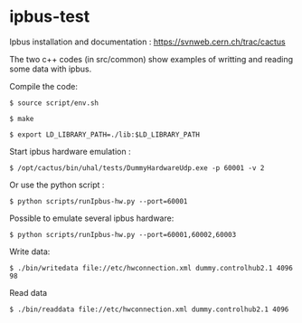 # ipbus-test 
Ipbus installation and documentation : https://svnweb.cern.ch/trac/cactus

The two c++ codes (in src/common) show examples of writting and reading some data with ipbus.

Compile the code: 

`$ source script/env.sh`

`$ make`

`$ export LD_LIBRARY_PATH=./lib:$LD_LIBRARY_PATH`

Start ipbus hardware emulation : 

`$ /opt/cactus/bin/uhal/tests/DummyHardwareUdp.exe -p 60001 -v 2`

Or use the python script :

`$ python scripts/runIpbus-hw.py --port=60001`

Possible to emulate several ipbus hardware:

`$ python scripts/runIpbus-hw.py --port=60001,60002,60003`

Write data: 

`$ ./bin/writedata file://etc/hwconnection.xml dummy.controlhub2.1 4096 98`

Read data

`$ ./bin/readdata file://etc/hwconnection.xml dummy.controlhub2.1 4096`
